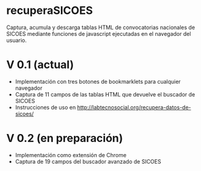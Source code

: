 # recuperaSICOES
Captura, acumula y descarga tablas HTML de convocatorias nacionales de SICOES mediante funciones de javascript ejecutadas en el navegador del usuario. 

# V 0.1 (actual)
- Implementación con tres botones de bookmarklets para cualquier navegador
- Captura de 11 campos de las tablas HTML que devuelve el buscador de SICOES
- Instrucciones de uso en http://labtecnosocial.org/recupera-datos-de-sicoes/

# V 0.2 (en preparación)
- Implementación como extensión de Chrome
- Captura de 19 campos del buscador avanzado de SICOES
